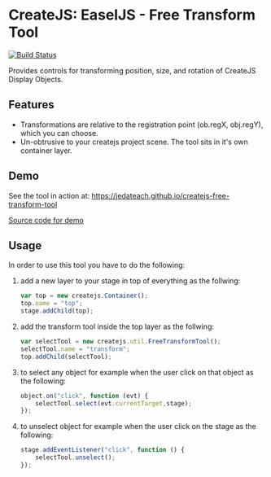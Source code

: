# CreateJS: EaselJS - Free Transform Tool

[![Build Status](https://travis-ci.org/jedateach/createjs-free-transform-tool.svg?branch=master)](https://travis-ci.org/jedateach/createjs-free-transform-tool)

Provides controls for transforming position, size, and rotation of CreateJS Display Objects.

## Features

* Transformations are relative to the registration point (ob.regX, obj.regY), which you can choose.
* Un-obtrusive to your createjs project scene. The tool sits in it's own container layer.

## Demo

See the tool in action at: https://jedateach.github.io/createjs-free-transform-tool

[Source code for demo](demo/demo.js)

## Usage

In order to use this tool you have to do the following:

1. add a new layer to your stage in top of everything as the follwing:

    ```js
    var top = new createjs.Container();
    top.name = "top";
    stage.addChild(top);
    ```

2. add the transform tool inside the top layer as the follwing:

    ```js
    var selectTool = new createjs.util.FreeTransformTool();
    selectTool.name = "transform";
    top.addChild(selectTool);
    ```

3. to select any object for example when the user click on that object as the following:

    ```js
    object.on("click", function (evt) {
        selectTool.select(evt.currentTarget,stage);
    });
    ```

4. to unselect object  for example when the user click on the stage as the following:

    ```js
    stage.addEventListener("click", function () {
        selectTool.unselect();
    });
    ```
